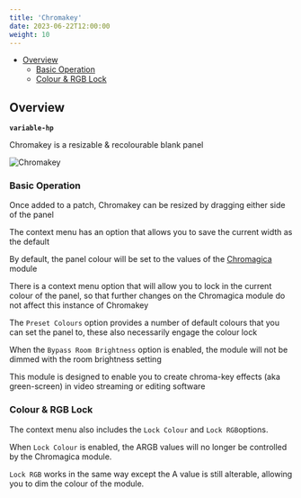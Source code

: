 ```yaml
---
title: 'Chromakey'
date: 2023-06-22T12:00:00
weight: 10
---
```


- [Overview](#overview)
  - [Basic Operation](#basic-operation)
  - [Colour \& RGB Lock](#colour--rgb-lock)

## Overview

**`variable-hp`**

Chromakey is a resizable & recolourable blank panel

![Chromakey](/DanTModules-Manual/images/chromakey.png)

### Basic Operation

Once added to a patch, Chromakey can be resized by dragging either side of the panel

The context menu has an option that allows you to save the current width as the default

By default, the panel colour will be set to the values of the
[Chromagica](/DanTModules-Manual/manual/chromagica/) module

There is a context menu option that will allow you to lock in the current colour of the panel, so
that further changes on the Chromagica module do not affect this instance of Chromakey

The `Preset Colours` option provides a number of default colours that you can set the panel to,
these also necessarily engage the colour lock

When the `Bypass Room Brightness` option is enabled, the module will not be dimmed with the room
brightness setting

This module is designed to enable you to create chroma-key effects (aka green-screen) in video
streaming or editing software

### Colour & RGB Lock

The context menu also includes the `Lock Colour` and `Lock RGB`options.

When `Lock Colour` is enabled, the ARGB values will no longer be controlled by the Chromagica
module.

`Lock RGB` works in the same way except the A value is still alterable, allowing you to dim the
colour of the module.
